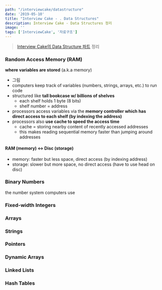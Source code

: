 ```yaml
---
path: "/interviewcake/datastructure"
date: '2019-05-10'
title: "Interview Cake - . Data Structures"
description: Interview Cake - Data Structures 정리
image: ''
tags: ['InterviewCake', '자료구조']
---
```

> [Interview Cake의 Data Structure 파트](https://www.interviewcake.com/article/cpp/data-structures-coding-interview?course=fc1&section=algorithmic-thinking) 정리

### Random Access Memory (RAM)
__where variables are stored__ (a.k.a memory)
- 그림
- computers keep track of variables (numbers, strings, arrays, etc.) to run code
- structured like __tall bookcase w/ billions of shelves__
    - each shelf holds 1 byte (8 bits)
    - shelf number = address
- processors access variables via the __memory controller which has direct access to each shelf (by indexing the address)__
- processors also __use cache to speed the access time__
    - cache = storing nearby content of recently accessed addresses
    - this makes reading sequential memory faster than jumping around addresses

#### RAM (memory) <-> Disc (storage)
- memory: faster but less space, direct access (by indexing address)
- storage: slower but more space, no direct access (have to use head on disc)

### Binary Numbers
the number system computers use

### Fixed-width Integers

### Arrays

### Strings

### Pointers

### Dynamic Arrays

### Linked Lists

### Hash Tables